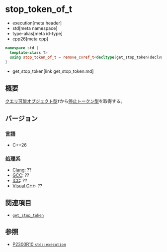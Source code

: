 # stop_token_of_t
* execution[meta header]
* std[meta namespace]
* type-alias[meta id-type]
* cpp26[meta cpp]

```cpp
namespace std {
  template<class T>
  using stop_token_of_t = remove_cvref_t<decltype(get_stop_token(declval<T>()))>;
}
```
* get_stop_token[link get_stop_token.md]

## 概要
[クエリ可能オブジェクト型](queryable.md)`T`から[停止トークン型](/reference/stop_token/stoppable_token.md)を取得する。


## バージョン
### 言語
- C++26

### 処理系
- [Clang](/implementation.md#clang): ??
- [GCC](/implementation.md#gcc): ??
- [ICC](/implementation.md#icc): ??
- [Visual C++](/implementation.md#visual_cpp): ??


## 関連項目
- [`get_stop_token`](get_stop_token.md)


## 参照
- [P2300R10 `std::execution`](https://www.open-std.org/jtc1/sc22/wg21/docs/papers/2024/p2300r10.html)

